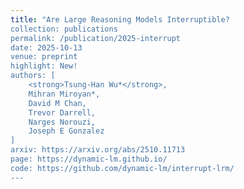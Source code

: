 ```yaml
---
title: "Are Large Reasoning Models Interruptible?
collection: publications
permalink: /publication/2025-interrupt
date: 2025-10-13
venue: preprint
highlight: New!
authors: [
	<strong>Tsung-Han Wu*</strong>,
	Mihran Miroyan*,
	David M Chan,
	Trevor Darrell,
	Narges Norouzi,
	Joseph E Gonzalez
]
arxiv: https://arxiv.org/abs/2510.11713
page: https://dynamic-lm.github.io/
code: https://github.com/dynamic-lm/interrupt-lrm/
---
```

